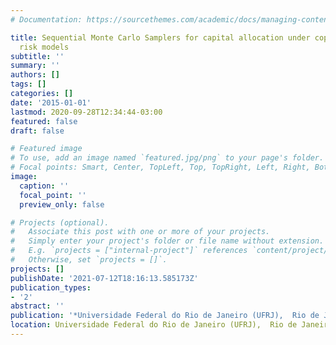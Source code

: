 ```yaml
---
# Documentation: https://sourcethemes.com/academic/docs/managing-content/

title: Sequential Monte Carlo Samplers for capital allocation under copula-dependent
  risk models
subtitle: ''
summary: ''
authors: []
tags: []
categories: []
date: '2015-01-01'
lastmod: 2020-09-28T12:34:44-03:00
featured: false
draft: false

# Featured image
# To use, add an image named `featured.jpg/png` to your page's folder.
# Focal points: Smart, Center, TopLeft, Top, TopRight, Left, Right, BottomLeft, Bottom, BottomRight.
image:
  caption: ''
  focal_point: ''
  preview_only: false

# Projects (optional).
#   Associate this post with one or more of your projects.
#   Simply enter your project's folder or file name without extension.
#   E.g. `projects = ["internal-project"]` references `content/project/deep-learning/index.md`.
#   Otherwise, set `projects = []`.
projects: []
publishDate: '2021-07-12T18:16:13.585173Z'
publication_types:
- '2'
abstract: ''
publication: '*Universidade Federal do Rio de Janeiro (UFRJ),  Rio de Janeiro, Brazil.*'
location: Universidade Federal do Rio de Janeiro (UFRJ),  Rio de Janeiro, Brazil.
---
```

